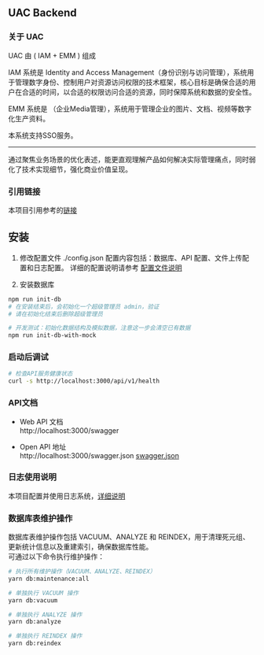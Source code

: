 ## UAC Backend

### 关于 UAC 

UAC 由 ( IAM + EMM ) 组成

IAM 系统是 Identity and Access Management（身份识别与访问管理），系统用于管理数字身份、控制用户对资源访问权限的技术框架，核心目标是确保合适的用户在合适的时间，以合适的权限访问合适的资源，同时保障系统和数据的安全性。

EMM 系统是 （企业Media管理），系统用于管理企业的图片、文档、视频等数字化生产资料。

本系统支持SSO服务。

---

通过聚焦业务场景的优化表述，能更直观理解产品如何解决实际管理痛点，同时弱化了技术实现细节，强化商业价值呈现。

### 引用链接
   本项目引用参考的[链接](./Documents/引用链接.md)

## 安装
1. 修改配置文件 ./config.json
   配置内容包括：数据库、API 配置、文件上传配置和日志配置。
   详细的配置说明请参考 [配置文件说明](./Documents/config.json.md)

2. 安装数据库
```bash
npm run init-db
# 在安装结束后，会初始化一个超级管理员 admin，验证
# 请在初始化结束后删除超级管理员

# 开发测试：初始化数据结构及模拟数据，注意这一步会清空已有数据
npm run init-db-with-mock
```

### 启动后调试

```bash
# 检查API服务健康状态
curl -s http://localhost:3000/api/v1/health

```

### API文档
- Web API 文档  
http://localhost:3000/swagger

- Open API 地址  
http://localhost:3000/swagger.json  [swagger.json](./swagger.json)

### 日志使用说明
本项目配置并使用日志系统，[详细说明](./Documents/日志使用说明.md)


### 数据库表维护操作
数据库表维护操作包括 VACUUM、ANALYZE 和 REINDEX，用于清理死元组、更新统计信息以及重建索引，确保数据库性能。  
可通过以下命令执行维护操作：

```bash
# 执行所有维护操作（VACUUM、ANALYZE、REINDEX）
yarn db:maintenance:all

# 单独执行 VACUUM 操作
yarn db:vacuum

# 单独执行 ANALYZE 操作
yarn db:analyze

# 单独执行 REINDEX 操作
yarn db:reindex
```

